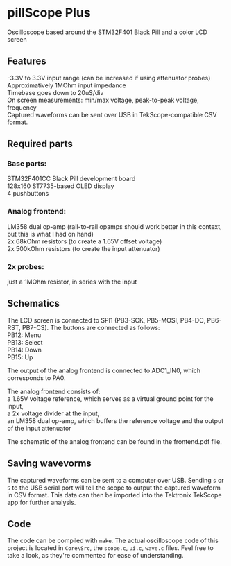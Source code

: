 # pillScope Plus
Oscilloscope based around the STM32F401 Black Pill and a color LCD screen
## Features
-3.3V to 3.3V input range (can be increased if using attenuator probes)\
Approximatively 1MOhm input impedance\
Timebase goes down to 20uS/div\
On screen measurements: min/max voltage, peak-to-peak voltage, frequency\
Captured waveforms can be sent over USB in TekScope-compatible CSV format.
## Required parts
### Base parts:
STM32F401CC Black Pill development board\
128x160 ST7735-based OLED display\
4 pushbuttons
### Analog frontend:
LM358 dual op-amp (rail-to-rail opamps should work better in this context, but this is what I had on hand)\
2x 68kOhm resistors (to create a 1.65V offset voltage)\
2x 500kOhm resistors (to create the input attenuator)
### 2x probes:
just a 1MOhm resistor, in series with the input

## Schematics
The LCD screen is connected to SPI1 (PB3-SCK, PB5-MOSI, PB4-DC, PB6-RST, PB7-CS). The buttons are connected as follows:\
PB12: Menu\
PB13: Select\
PB14: Down\
PB15: Up

The output of the analog frontend is connected to ADC1_IN0, which corresponds to PA0.

The analog frontend consists of:\
a 1.65V voltage reference, which serves as a virtual ground point for the input,\
a 2x voltage divider at the input,\
an LM358 dual op-amp, which buffers the reference voltage and the output of the input attenuator

The schematic of the analog frontend can be found in the frontend.pdf file.

## Saving wavevorms
The captured waveforms can be sent to a computer over USB. Sending `s` or `S` to the USB serial port will tell the scope to output the captured waveform in CSV format. This data can then be imported into the Tektronix TekScope app for further analysis.

## Code
The code can be compiled with `make`. The actual oscilloscope code of this project is located in `Core\Src`, the `scope.c`, `ui.c`, `wave.c` files. Feel free to take a look, as they're commented for ease of understanding.




